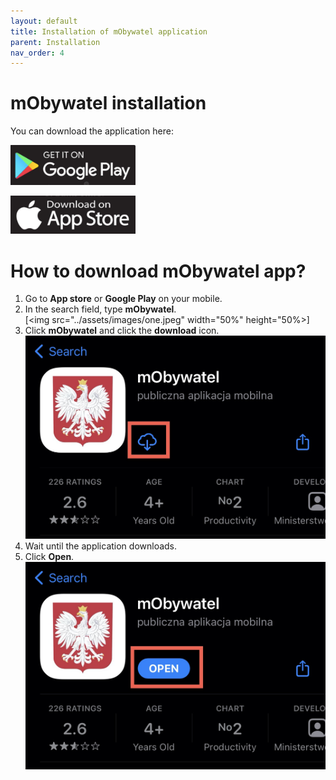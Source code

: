 ```yaml
---
layout: default
title: Installation of mObywatel application
parent: Installation
nav_order: 4
---
```


mObywatel installation  
=======  

You can download the application here:

[<img src="../assets/images/googleplay.png" width="200">](https://play.google.com/store/apps/details?id=pl.nask.mobywatel&hl=pl&gl=pl "Redirect to Google Play")

[<img src="../assets/images/appstore.png" width="200">](https://apps.apple.com/pl/app/mobywatel/id1339613469?l=pl "Redirect to App Store")


# How to download mObywatel app?  


1. Go to **App store** or **Google Play** on your mobile.
2. In the search field, type **mObywatel**.  
[<img src="../assets/images/one.jpeg" width="50%" height="50%>]
3. Click **mObywatel** and click the **download** icon.  
![download](../assets/images/two.jpeg)
4. Wait until the application downloads.
5. Click **Open**.  
![open](../assets/images/three.jpeg)
